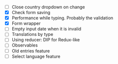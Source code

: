 - [ ] Close country dropdown on change
- [x] Check form saving
- [x] Performance while typing. Probably the validation
- [x] Form wrapper
- [ ] Empty input date when it is invalid
- [ ] Translations by type
- [ ] Using reducer: DIP for Redux-like
- [ ] Observables
- [ ] Old entries feature
- [ ] Select language feature
